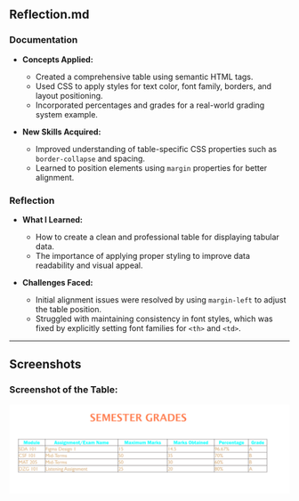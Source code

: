 ## Reflection.md

### Documentation 
- **Concepts Applied:**  
  - Created a comprehensive table using semantic HTML tags.  
  - Used CSS to apply styles for text color, font family, borders, and layout positioning.  
  - Incorporated percentages and grades for a real-world grading system example.

- **New Skills Acquired:**  
  - Improved understanding of table-specific CSS properties such as `border-collapse` and spacing.  
  - Learned to position elements using `margin` properties for better alignment.

### Reflection 
- **What I Learned:**  
  - How to create a clean and professional table for displaying tabular data.  
  - The importance of applying proper styling to improve data readability and visual appeal.

- **Challenges Faced:**  
  - Initial alignment issues were resolved by using `margin-left` to adjust the table position.  
  - Struggled with maintaining consistency in font styles, which was fixed by explicitly setting font families for `<th>` and `<td>`.

---

## Screenshots
### Screenshot of the Table:
![Semester Grades Table Screenshot](Semestergrades.png)